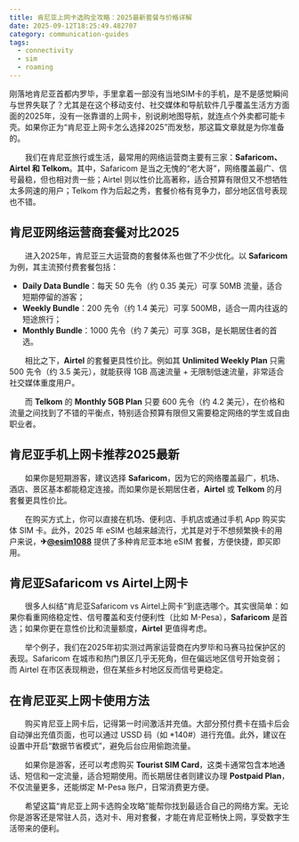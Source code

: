 ```yaml
---
title: 肯尼亚上网卡选购全攻略：2025最新套餐与价格详解
date: 2025-09-12T18:25:49.482707
category: communication-guides
tags:
  - connectivity
  - sim
  - roaming
---
```


刚落地肯尼亚首都内罗毕，手里拿着一部没有当地SIM卡的手机，是不是感觉瞬间与世界失联了？尤其是在这个移动支付、社交媒体和导航软件几乎覆盖生活方方面面的2025年，没有一张靠谱的上网卡，别说刷地图导航，就连点个外卖都可能卡壳。如果你正为“肯尼亚上网卡怎么选择2025”而发愁，那这篇文章就是为你准备的。

　　我们在肯尼亚旅行或生活，最常用的网络运营商主要有三家：**Safaricom、Airtel 和 Telkom**。其中，Safaricom 是当之无愧的“老大哥”，网络覆盖最广、信号最稳，但也相对贵一些；Airtel 则以性价比高著称，适合预算有限但又不想牺牲太多网速的用户；Telkom 作为后起之秀，套餐价格有竞争力，部分地区信号表现也不错。

## 肯尼亚网络运营商套餐对比2025

　　进入2025年，肯尼亚三大运营商的套餐体系也做了不少优化。以 **Safaricom** 为例，其主流预付费套餐包括：

- **Daily Data Bundle**：每天 50 先令（约 0.35 美元）可享 50MB 流量，适合短期停留的游客；
- **Weekly Bundle**：200 先令（约 1.4 美元）可享 500MB，适合一周内往返的短途旅行；
- **Monthly Bundle**：1000 先令（约 7 美元）可享 3GB，是长期居住者的首选。

　　相比之下，**Airtel** 的套餐更具性价比。例如其 **Unlimited Weekly Plan** 只需 500 先令（约 3.5 美元），就能获得 1GB 高速流量 + 无限制低速流量，非常适合社交媒体重度用户。

　　而 **Telkom** 的 **Monthly 5GB Plan** 只要 600 先令（约 4.2 美元），在价格和流量之间找到了不错的平衡点，特别适合预算有限但又需要稳定网络的学生或自由职业者。

## 肯尼亚手机上网卡推荐2025最新

　　如果你是短期游客，建议选择 **Safaricom**，因为它的网络覆盖最广，机场、酒店、景区基本都能稳定连接。而如果你是长期居住者，**Airtel** 或 **Telkom** 的月套餐更具性价比。

　　在购买方式上，你可以直接在机场、便利店、手机店或通过手机 App 购买实体 SIM 卡。此外，2025 年 eSIM 也越来越流行，尤其是对于不想频繁换卡的用户来说，**✈[@esim1088](https://t.me/s/esim1088)** 提供了多种肯尼亚本地 eSIM 套餐，方便快捷，即买即用。

## 肯尼亚Safaricom vs Airtel上网卡

　　很多人纠结“肯尼亚Safaricom vs Airtel上网卡”到底选哪个。其实很简单：如果你看重网络稳定性、信号覆盖和支付便利性（比如 M-Pesa），**Safaricom** 是首选；如果你更在意性价比和流量额度，**Airtel** 更值得考虑。

　　举个例子，我们在2025年初实测过两家运营商在内罗毕和马赛马拉保护区的表现。Safaricom 在城市和热门景区几乎无死角，但在偏远地区信号开始变弱；而 Airtel 在市区表现稍逊，但在某些乡村地区反而信号更稳定。

## 在肯尼亚买上网卡使用方法

　　购买肯尼亚上网卡后，记得第一时间激活并充值。大部分预付费卡在插卡后会自动弹出充值页面，也可以通过 USSD 码（如 *140#）进行充值。此外，建议在设置中开启“数据节省模式”，避免后台应用偷跑流量。

　　如果你是游客，还可以考虑购买 **Tourist SIM Card**，这类卡通常包含本地通话、短信和一定流量，适合短期使用。而长期居住者则建议办理 **Postpaid Plan**，不仅流量更多，还能绑定 M-Pesa 账户，日常消费更方便。

　　希望这篇“肯尼亚上网卡选购全攻略”能帮你找到最适合自己的网络方案。无论你是游客还是常驻人员，选对卡、用对套餐，才能在肯尼亚畅快上网，享受数字生活带来的便利。